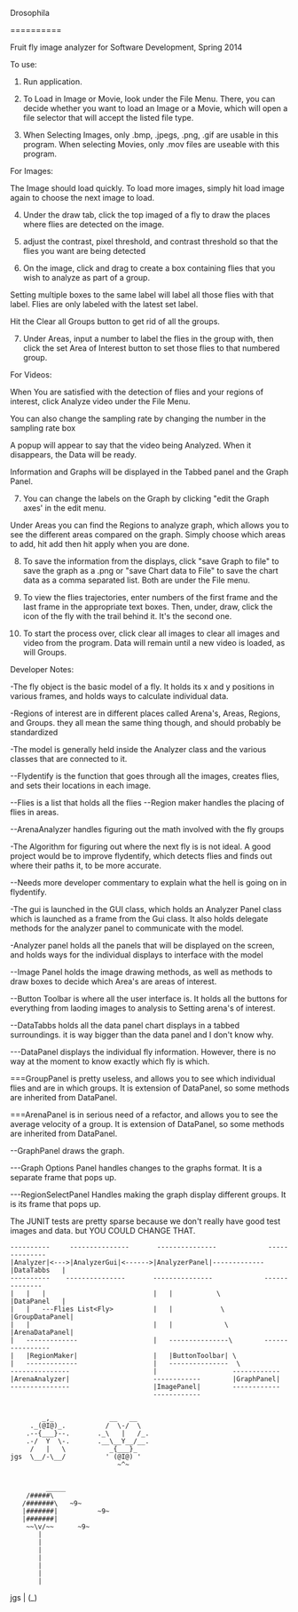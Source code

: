 Drosophila

==========

Fruit fly image analyzer for Software Development, Spring 2014

To use:

1. Run application.

2. To Load in Image or Movie, look under the File Menu. There, you can decide whether you want to load an Image or a Movie, which will open a file selector that will accept the listed file type.

3. When Selecting Images, only .bmp, .jpegs, .png, .gif are usable in this program. When selecting Movies, only .mov files are useable with this program.

For Images:

The Image should load quickly. To load more images, simply  hit load image again to choose the next image to load.

4. Under the draw tab, click the top imaged of a fly to draw the places where flies are detected on the image.

5. adjust the contrast, pixel threshold, and contrast threshold so that the flies you want are being detected

6. On the image, click and drag to create a box containing flies that you wish to analyze as part of a group. 

Setting multiple boxes to the same label will label all those flies with that label. Flies are only labeled with the latest set label.

Hit the Clear all Groups button to get rid of all the groups.

7. Under Areas, input a number to label the flies in the group with, then click the set Area of Interest button to set those flies to that numbered group.

For Videos:

When You are satisfied with the detection of flies and your regions of interest, click Analyze video under the File Menu.

You can also change the sampling rate by changing the number in the sampling rate box

A popup will appear to say that the video being Analyzed. When it disappears, the Data will be ready.

Information and Graphs will be displayed in the Tabbed panel and the Graph Panel.
	
7. You can change the labels on the Graph by clicking "edit the Graph axes' in the edit menu.

Under Areas you can find the Regions to analyze graph, which allows you to see the different areas compared on the graph. Simply choose which areas to add, hit add then hit apply when you are done.

8. To save the information from the displays, click "save Graph to file"  to save the graph as a .png or "save Chart data to File" to save the chart data as a comma separated list. Both are under the File menu.

9. To view the flies trajectories, enter numbers of the first frame and the last frame in the appropriate text boxes. Then, under, draw, click the icon of the fly with the trail behind it. It's the second one.

10. To start the process over, click clear all images to clear all images and video from the program. Data will remain until a new video is loaded, as will Groups.

Developer Notes:

-The fly object is the basic model of a fly. It holds its x and y positions in various frames, and holds ways to calculate individual data.

-Regions of interest are in different places called Arena's, Areas, Regions, and Groups. they all mean the same thing though, and should probably be standardized

-The model is generally held inside the Analyzer class and the various classes that are connected to it.

--Flydentify is the function that goes through all the images, creates flies, and sets their locations in each image.

--Flies is a list that holds all the flies
--Region maker handles the placing of flies in areas. 

--ArenaAnalyzer handles figuring out the math involved with the fly groups

-The Algorithm for figuring out where the next fly is is not ideal. A good project would be to improve flydentify, which detects flies and finds out where their paths it, to be more accurate.

--Needs more developer commentary to explain what the hell is going on in flydentify.

-The gui is launched in the GUI class, which holds an Analyzer Panel class which is launched as a frame from the Gui class. It also holds delegate methods for the analyzer panel to communicate with the model.

-Analyzer panel holds all the panels that will be displayed on the screen, and holds ways for the individual displays to interface with the model

--Image Panel holds the image drawing methods, as well as methods to draw boxes to decide which Area's are areas of interest.

--Button Toolbar is where all the user interface is. It holds all the buttons for everything from laoding images to analysis to Setting arena's of interest.

--DataTabbs holds all the data panel chart displays in a tabbed surroundings. it is way bigger than the data panel and I don't know why.

---DataPanel displays the individual fly information. However, there is no way at the moment to know exactly which fly is which.

===GroupPanel is pretty useless, and allows you to see which individual flies and are in which groups. It is extension of DataPanel, so some methods are inherited from DataPanel.

===ArenaPanel is in serious need of a refactor, and allows you to see the average velocity of a group. It is extension of DataPanel, so some methods are inherited from DataPanel.

--GraphPanel draws the graph. 

---Graph Options Panel handles changes to the graphs format. It is a separate frame that pops up.

---RegionSelectPanel Handles making the graph display different groups. It is its frame that pops up.

The JUNIT tests are pretty sparse because we don't really have good test images and data. but YOU COULD CHANGE THAT.


	----------     ---------------       ---------------             --------------
	|Analyzer|<--->|AnalyzerGui|<------>|AnalyzerPanel|-------------|DataTabbs   |
	----------    ---------------       ---------------             --------------
	|   |   |                           |	|			\ 			|DataPanel   |
	|   |   ---Flies List<Fly>          |	|			 \			|GroupDataPanel|
	|   |								|	|			  \ 		|ArenaDataPanel|
	|   -------------					|	---------------\		----------------
	|   |RegionMaker|					|	|ButtonToolbar| \
	|   -------------  					|	---------------  \
	---------------						| 					------------
	|ArenaAnalyzer|						------------        |GraphPanel|
	---------------						|ImagePanel|		------------	
										------------


            _,_              __   __      
         ._(@I@)_.          /  \-/  \
        .--{___}--.       ._\   |   /_.
        .-/  Y  \-.       .__\__Y__/__.
         /   |   \           _{___}_
    jgs  \__/-\__/          ' (@I@) '
                               ~^~
                             
                             
             _____
        /#####\
       /#######\   ~9~
       |#######|          ~9~
       |#######|
        ~~\v/~~      ~9~
           |
           |
           |
           |
           |
           |
           |
   jgs     |
          (_)

